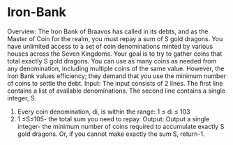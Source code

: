 # Iron-Bank
 Overview: The Iron Bank of Braavos has called in its debts, and as the Master of Coin for the realm,
 you must repay a sum of S gold dragons. You have unlimited access to a set of coin denominations
 minted by various houses across the Seven Kingdoms.
 Your goal is to try to gather coins that total exactly S gold dragons. You can use as many coins as
 needed from any denomination, including multiple coins of the same value. However, the Iron Bank
 values efficiency; they demand that you use the minimum number of coins to settle the debt.
 Input: The input consists of 2 lines. The first line contains a list of available denominations. The
 second line contains a single integer, S.
 1. Every coin denomination, di, is within the range: 1 ≤ di ≤ 103
 2. 1 ≤S≤105- the total sum you need to repay.
 Output: Output a single integer- the minimum number of coins required to accumulate exactly S
 gold dragons. Or, if you cannot make exactly the sum S, return-1.
